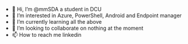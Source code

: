 - 👋 Hi, I’m @mmSDA a student in DCU
- 👀 I’m interested in Azure, PowerShell, Android and Endpoint manager
- 🌱 I’m currently learning all the above
- 💞️ I’m looking to collaborate on nothing at the moment
- 📫 How to reach me linkedin

<!---
mmSDA/mmSDA is a ✨ special ✨ repository because its `README.md` (this file) appears on your GitHub profile.
You can click the Preview link to take a look at your changes.
--->
